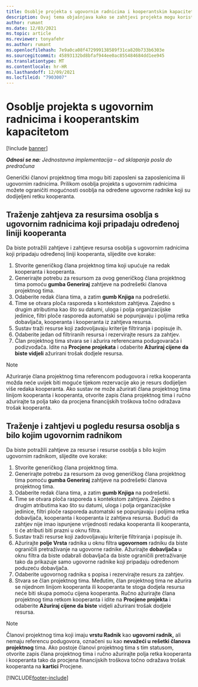 ```yaml
---
title: Osoblje projekta s ugovornim radnicima i kooperantskim kapacitetom
description: Ovaj tema objašnjava kako se zahtjevi projekta mogu koristiti pomoću ugovornih radnika ili kooperantskih kapaciteta u Microsoftu Dynamics 365 Project Operations.
author: rumant
ms.date: 12/03/2021
ms.topic: article
ms.reviewer: tonyafehr
ms.author: rumant
ms.openlocfilehash: 7e9a0ca08f472999138589f31ca820b733b6303e
ms.sourcegitcommit: 45893132bd8bfaf944ee0ac855484684dd1ee945
ms.translationtype: MT
ms.contentlocale: hr-HR
ms.lasthandoff: 12/09/2021
ms.locfileid: "7903007"
---
```

# <a name="staffing-a-project-with-contract-workers-and-subcontracted-capacity"></a>Osoblje projekta s ugovornim radnicima i kooperantskim kapacitetom

[!include [banner](../../includes/dataverse-preview.md)]

_**Odnosi se na:** Jednostavna implementacija – od sklapanja posla do predračuna_

Generički članovi projektnog tima mogu biti zaposleni sa zaposlenicima ili ugovornim radnicima. Prilikom osoblja projekta s ugovornim radnicima možete ograničiti mogućnosti osoblja na određene ugovorne radnike koji su dodijeljeni retku kooperanta. 

## <a name="search-for-staff-resource-requirements-with-contract-workers-that-belong-to-a-specific-subcontract-line"></a>Traženje zahtjeva za resursima osoblja s ugovornim radnicima koji pripadaju određenoj liniji kooperanta

Da biste potražili zahtjeve i zahtjeve resursa osoblja s ugovornim radnicima koji pripadaju određenoj liniji kooperanta, slijedite ove korake:

1. Stvorite generičkog člana projektnog tima koji upućuje na redak kooperanta i kooperanta.
2. Generirajte potrebu za resursom za ovog generičkog člana projektnog tima pomoću **gumba Generiraj** zahtjeve na podrešetki članova projektnog tima.
3. Odaberite redak člana tima, a zatim **gumb Knjiga** na podrešetki. 
4. Time se otvara ploča rasporeda s kontekstom zahtjeva. Zajedno s drugim atributima kao što su datumi, uloga i polja organizacijske jedinice, filtri ploče rasporeda automatski se popunjavaju i poljima retka dobavljača, kooperanta i kooperanta iz zahtjeva resursa.
5. Sustav traži resurse koji zadovoljavaju kriterije filtriranja i popisuje ih. 
6. Odaberite jedan od filtriranih resursa i rezervirajte resurs za zahtjev. 
7. Član projektnog tima stvara se i ažurira referencama podugovarača i podizvođača. Idite na **Procjene projekata** i odaberite **Ažuriraj cijene da biste vidjeli** ažurirani trošak dodjele resursa. 

> [!NOTE]
> Ažuriranje člana projektnog tima referencom podugovora i retka kooperanta možda neće uvijek biti moguće tijekom rezervacije ako je resurs dodijeljen više redaka kooperanta. Ako sustav ne može ažurirati člana projektnog tima linijom kooperanta i kooperanta, otvorite zapis člana projektnog tima i ručno ažurirajte ta polja tako da procjena financijskih troškova točno odražava trošak kooperanta.

## <a name="search-for-and-staff-resource-requirements-with-any-contract-worker"></a>Traženje i zahtjevi u pogledu resursa osoblja s bilo kojim ugovornim radnikom

Da biste potražili zahtjeve za resurse i resurse osoblja s bilo kojim ugovornim radnikom, slijedite ove korake:

1. Stvorite generičkog člana projektnog tima.
2. Generirajte potrebu za resursom za ovog generičkog člana projektnog tima pomoću **gumba Generiraj** zahtjeve na podrešetki članova projektnog tima.
3. Odaberite redak člana tima, a zatim **gumb Knjiga** na podrešetki. 
4. Time se otvara ploča rasporeda s kontekstom zahtjeva. Zajedno s drugim atributima kao što su datumi, uloga i polja organizacijske jedinice, filtri ploče rasporeda automatski se popunjavaju i poljima retka dobavljača, kooperanta i kooperanta iz zahtjeva resursa. Budući da zahtjev nije imao ispunjene vrijednosti redaka kooperanta ili kooperanta, ti će atributi biti prazni u oknu filtra.
5. Sustav traži resurse koji zadovoljavaju kriterije filtriranja i popisuje ih.
6. Ažurirajte **polje Vrsta** radnika u oknu filtra **ugovornom** radniku da biste ograničili pretraživanje na ugovorne radnike. Ažurirajte **dobavljača** u oknu filtra da biste odabrali dobavljača da biste ograničili pretraživanje tako da prikazuje samo ugovorne radnike koji pripadaju određenom poduzeću dobavljača.
7. Odaberite ugovornog radnika s popisa i rezervirajte resurs za zahtjev.
8. Stvara se član projektnog tima. Međutim, član projektnog tima ne ažurira se nijednom linijom kooperanta ili kooperanta te stoga dodjela resursa neće biti skupa pomoću cijena kooperanta. Ručno ažurirajte člana projektnog tima retkom kooperanta i idite na **Procjene projekta** i odaberite **Ažuriraj cijene da biste** vidjeli ažurirani trošak dodjele resursa.

> [!NOTE]
> Članovi projektnog tima koji imaju **vrstu Radnik** kao **ugovorni radnik,** ali nemaju referencu podugovora, označeni su kao **nevažeći u** **rešetki članova projektnog** tima. Ako postoje članovi projektnog tima s tim statusom, otvorite zapis člana projektnog tima i ručno ažurirajte polja retka kooperanta i kooperanta tako da procjena financijskih troškova točno odražava trošak kooperanta na **kartici** Procjene. 


[!INCLUDE[footer-include](../../includes/footer-banner.md)]

